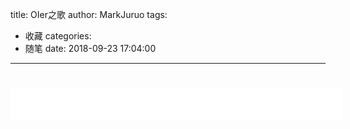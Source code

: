 title: OIer之歌
author: MarkJuruo
tags:
  - 收藏
categories:
  - 随笔
date: 2018-09-23 17:04:00
---
# 
<iframe frameborder="no" border="0" marginwidth="0" marginheight="0" width=530 height=52 src="//music.163.com/outchain/player?type=2&id=459434585&auto=1&height=32"></iframe>